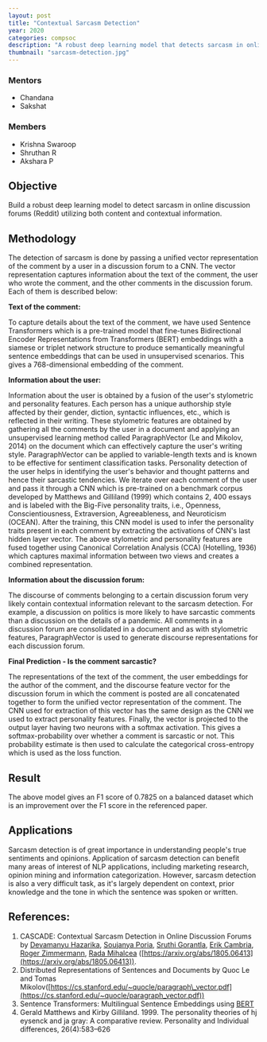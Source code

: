 ```yaml
---
layout: post
title: "Contextual Sarcasm Detection"
year: 2020
categories: compsoc
description: "A robust deep learning model that detects sarcasm in online discussion forums (Reddit) utilizing both content and contextual information."
thumbnail: "sarcasm-detection.jpg"
---
```


### Mentors
- Chandana
- Sakshat

### Members
- Krishna Swaroop
- Shruthan R
- Akshara P

## Objective
Build a robust deep learning model to detect sarcasm in online discussion forums (Reddit) utilizing both content and contextual information.

## Methodology

The detection of sarcasm is done by passing a unified vector representation of the comment by a user in a discussion forum to a CNN. The vector representation captures information about the text of the comment, the user who wrote the comment, and the other comments in the discussion forum. Each of them is described below:

**Text of the comment:**

To capture details about the text of the comment, we have used Sentence Transformers which is a pre-trained model that fine-tunes Bidirectional Encoder Representations from Transformers (BERT) embeddings with a siamese or triplet network structure to produce semantically meaningful sentence embeddings that can be used in unsupervised scenarios. This gives a 768-dimensional embedding of the comment.

**Information about the user:**

Information about the user is obtained by a fusion of the user&#39;s stylometric and personality features. Each person has a unique authorship style affected by their gender, diction, syntactic influences, etc., which is reflected in their writing. These stylometric features are obtained by gathering all the comments by the user in a document and applying an unsupervised learning method called ParagraphVector (Le and Mikolov, 2014) on the document which can effectively capture the user&#39;s writing style. ParagraphVector can be applied to variable-length texts and is known to be effective for sentiment classification tasks. Personality detection of the user helps in identifying the user&#39;s behavior and thought patterns and hence their sarcastic tendencies. We iterate over each comment of the user and pass it through a CNN which is pre-trained on a benchmark corpus developed by Matthews and Gilliland (1999) which contains 2, 400 essays and is labeled with the Big-Five personality traits, i.e., Openness, Conscientiousness, Extraversion, Agreeableness, and Neuroticism (OCEAN). After the training, this CNN model is used to infer the personality traits present in each comment by extracting the activations of CNN&#39;s last hidden layer vector. The above stylometric and personality features are fused together using Canonical Correlation Analysis (CCA) (Hotelling, 1936) which captures maximal information between two views and creates a combined representation.

**Information about the discussion forum:**

The discourse of comments belonging to a certain discussion forum very likely contain contextual information relevant to the sarcasm detection. For example, a discussion on politics is more likely to have sarcastic comments than a discussion on the details of a pandemic. All comments in a discussion forum are consolidated in a document and as with stylometric features, ParagraphVector is used to generate discourse representations for each discussion forum.

**Final Prediction - Is the comment sarcastic?**

The representations of the text of the comment, the user embeddings for the author of the comment, and the discourse feature vector for the discussion forum in which the comment is posted are all concatenated together to form the unified vector representation of the comment. The CNN used for extraction of this vector has the same design as the CNN we used to extract personality features. Finally, the vector is projected to the output layer having two neurons with a softmax activation. This gives a softmax-probability over whether a comment is sarcastic or not. This probability estimate is then used to calculate the categorical cross-entropy which is used as the loss function.

## Result

The above model gives an F1 score of 0.7825 on a balanced dataset which is an improvement over the F1 score in the referenced paper.

## Applications

Sarcasm detection is of great importance in understanding people&#39;s true sentiments and opinions. Application of sarcasm detection can benefit many areas of interest of NLP applications, including marketing research, opinion mining and information categorization. However, sarcasm detection is also a very difficult task, as it&#39;s largely dependent on context, prior knowledge and the tone in which the sentence was spoken or written.

## References:

1. CASCADE: Contextual Sarcasm Detection in Online Discussion Forums by [Devamanyu Hazarika](https://arxiv.org/search/cs?searchtype=author&amp;query=Hazarika%2C+D), [Soujanya Poria](https://arxiv.org/search/cs?searchtype=author&amp;query=Poria%2C+S), [Sruthi Gorantla](https://arxiv.org/search/cs?searchtype=author&amp;query=Gorantla%2C+S), [Erik Cambria](https://arxiv.org/search/cs?searchtype=author&amp;query=Cambria%2C+E), [Roger Zimmermann](https://arxiv.org/search/cs?searchtype=author&amp;query=Zimmermann%2C+R), [Rada Mihalcea](https://arxiv.org/search/cs?searchtype=author&amp;query=Mihalcea%2C+R) ([https://arxiv.org/abs/1805.06413](https://arxiv.org/abs/1805.06413)).
2. Distributed Representations of Sentences and Documents by Quoc Le and Tomas Mikolov([https://cs.stanford.edu/~quocle/paragraph\_vector.pdf](https://cs.stanford.edu/~quocle/paragraph_vector.pdf))
3. Sentence Transformers: Multilingual Sentence Embeddings using [BERT](https://github.com/UKPLab/sentence-transformers)
4. Gerald Matthews and Kirby Gilliland. 1999. The personality theories of hj eysenck and ja gray: A comparative review. Personality and Individual differences, 26(4):583–626